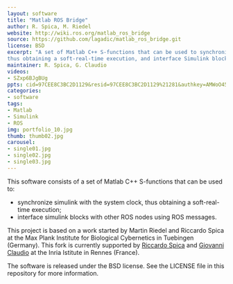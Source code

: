 ```yaml
---
layout: software
title: "Matlab ROS Bridge"
author: R. Spica, M. Riedel
website: http://wiki.ros.org/matlab_ros_bridge
source: https://github.com/lagadic/matlab_ros_bridge.git
license: BSD
excerpt: "A set of Matlab C++ S-functions that can be used to synchronize Simulink with the system clock,
thus obtaining a soft-real-time execution, and interface Simulink blocks with other ROS nodes using ROS messages."
maintainer: R. Spica, G. Claudio
videos: 
- SZxp6BJgBUg
ppts: cid=97CEE8C3BC2D1129&resid=97CEE8C3BC2D1129%21281&authkey=AMWoO45DiRXIffY&em=2
categories:
- software
tags:
- Matlab
- Simulink
- ROS
img: portfolio_10.jpg
thumb: thumb02.jpg
carousel:
- single01.jpg
- single02.jpg
- single03.jpg
---
```


This software consists of a set of Matlab C++ S-functions that can be used to:

* synchronize simulink with the system clock, thus obtaining a soft-real-time execution;
* interface simulink blocks with other ROS nodes using ROS messages.

This project is based on a work started by Martin Riedel and Riccardo Spica at the Max Plank Institute for Biological Cybernetics in Tuebingen (Germany).
This fork is currently supported by [Riccardo Spica](mailto:riccardo.spica@irisa.fr) and [Giovanni Claudio](mailto:giovanni.claudio@irisa.fr) at the Inria Istitute in Rennes (France).

The software is released under the BSD license. See the LICENSE file in this repository for more information.
